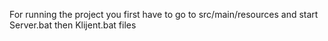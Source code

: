 For running the project  you first have to go to src/main/resources and start Server.bat then Klijent.bat files

